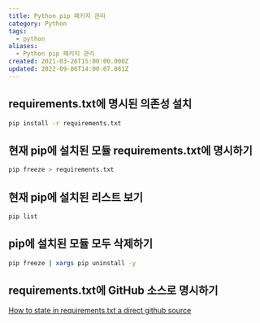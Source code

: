 ```yaml
---
title: Python pip 패키지 관리
category: Python
tags:
  - python
aliases:
  - Python pip 패키지 관리
created: 2021-03-26T15:00:00.000Z
updated: 2022-09-06T14:00:07.081Z
---
```


<Metadata />

## requirements.txt에 명시된 의존성 설치

```bash
pip install -r requirements.txt
```

## 현재 pip에 설치된 모듈 requirements.txt에 명시하기

```bash
pip freeze > requirements.txt
```

## 현재 pip에 설치된 리스트 보기

```bash
pip list
```

## pip에 설치된 모듈 모두 삭제하기

```bash
pip freeze | xargs pip uninstall -y
```

## requirements.txt에 GitHub 소스로 명시하기

[How to state in requirements.txt a direct github source](https://stackoverflow.com/a/35998253/12983614)
